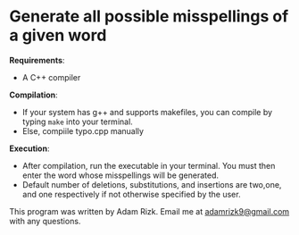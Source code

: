 # Generate all possible misspellings of a given word

**Requirements**:
* A C++ compiler <br>

**Compilation**: 
* If your system has g++ and supports makefiles, you can compile by typing `make` into your terminal. 
* Else, compiile typo.cpp manually<br>

**Execution**:
* After compilation, run the executable in your terminal. You must then enter the word whose misspellings will be generated.
* Default number of deletions, substitutions, and insertions are two,one, and one respectively if not otherwise specified by the user.

This program was written by Adam Rizk. Email me at adamrizk9@gmail.com with any questions.
